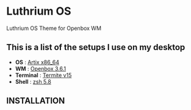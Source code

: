 # Luthrium OS
Luthrium OS Theme for Openbox WM

## This is a list of the setups I use on my desktop
- **OS** 			: [Artix x86_64](https://artixlinux.org/)
- **WM** 			: [Openbox 3.6.1](http://openbox.org/wiki/Main_Page)
- **Terminal** 			: [Termite v15](https://wiki.archlinux.org/index.php/termite)
- **Shell** 			: [zsh 5.8](https://wiki.archlinux.org/index.php/zsh)


## INSTALLATION



